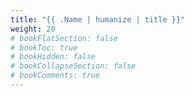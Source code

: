 ```yaml
---
title: "{{ .Name | humanize | title }}"
weight: 20
# bookFlatSection: false
# bookToc: true
# bookHidden: false
# bookCollapseSection: false
# bookComments: true
---
```

